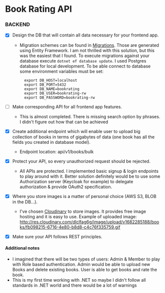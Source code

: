 # Book Rating API

### BACKEND

- [x] Design the DB that will contain all data necessary for your frontend app.
    - Migration schemes can be found in [Migrations](Migrations). Those are generated using Entity Framework. I am not
      thrilled with this solution, but this was the easiest that I found. To execute migrations against your database
      execute ```dotnet ef database update```. I used Postgres database for local development. To be able connect to
      database some environment variables must be set:
      ```shell
        export DB_HOST=localhost
        export DB_PORT=5432
        export DB_NAME=bookrating
        export DB_USER=bookrating-rw
        export DB_PASSWORD=bookrating-rw
      ```

- [ ] Make corresponding API for all frontend app features.
    - This is almost completed. There is missing search option by phrases. I didn't figure out how that can be achieved
- [x] Create additional endpoint which will enable user to upload big collection of books in terms of gigabytes of
  data (one book has all the fields you created in database model).
    - Endpoint location: api/v1/books/bulk
- [x] Protect your API, so every unauthorized request should be rejected.
    - All APIs are protected. I implemented basic signup & login endpoints to play around with it. Better solution
      definitely would be to use some Authorization server (Keycloak for example) to delegate authorization & provide
      OAuth2 specification.
- [x] Where you store images is a matter of personal choice (AWS S3, BLOB in the DB...).
    - I've chosen [Cloudinary](https://cloudinary.com/) to store images. It provides free image hosting and it is easy
      to use. Example of uploaded
      image: http://res.cloudinary.com/dlclfag6g/image/upload/v1682285188/books/fb098215-6716-4e80-b8d8-c4c76f335759.gif
-[x] Make sure your API follows REST principles.

#### Additional notes

- I imagined that there will be two types of users: Admin & Member to play with Role based authentication. Admin would
  be able to upload new Books and delete existing books. User is able to get books and rate the book.
- This is my first time working with .NET so maybe I didn't follow all standards in .NET world and there would be a lot
  of warnings